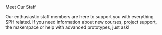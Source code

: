 Meet Our Staff

Our enthusiastic staff members are here to support you with everything SPH related. If you need information about new courses, project support, the makerspace or help with advanced prototypes, just ask!







&nbsp;

